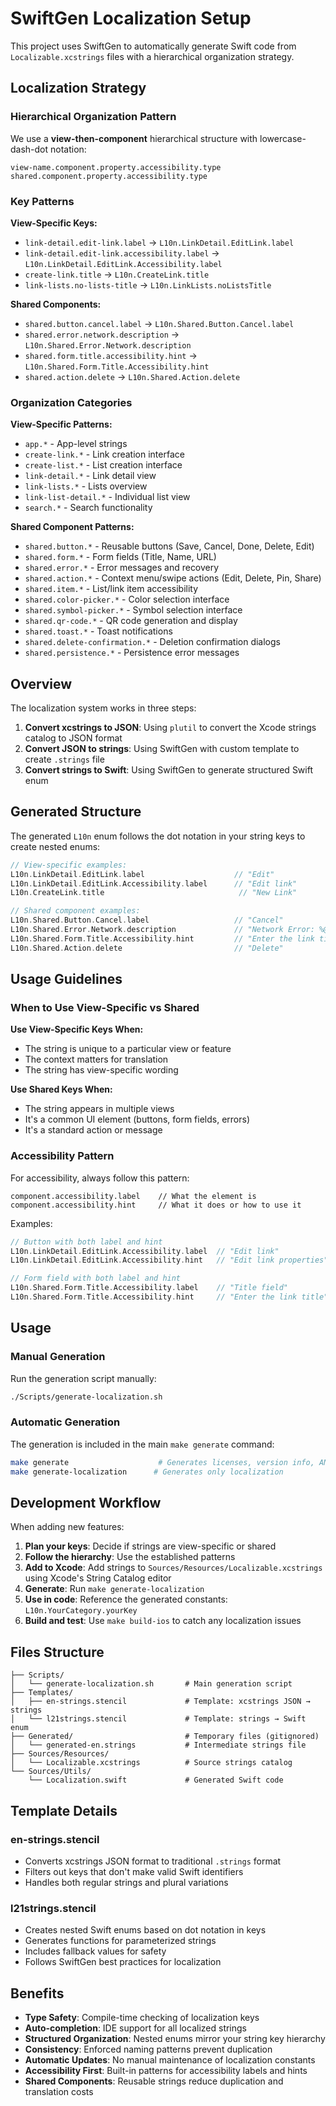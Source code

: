 # SwiftGen Localization Setup

This project uses SwiftGen to automatically generate Swift code from `Localizable.xcstrings` files with a hierarchical organization strategy.

## Localization Strategy

### Hierarchical Organization Pattern

We use a **view-then-component** hierarchical structure with lowercase-dash-dot notation:

```
view-name.component.property.accessibility.type
shared.component.property.accessibility.type
```

### Key Patterns

**View-Specific Keys:**

- `link-detail.edit-link.label` → `L10n.LinkDetail.EditLink.label`
- `link-detail.edit-link.accessibility.label` → `L10n.LinkDetail.EditLink.Accessibility.label`
- `create-link.title` → `L10n.CreateLink.title`
- `link-lists.no-lists-title` → `L10n.LinkLists.noListsTitle`

**Shared Components:**

- `shared.button.cancel.label` → `L10n.Shared.Button.Cancel.label`
- `shared.error.network.description` → `L10n.Shared.Error.Network.description`
- `shared.form.title.accessibility.hint` → `L10n.Shared.Form.Title.Accessibility.hint`
- `shared.action.delete` → `L10n.Shared.Action.delete`

### Organization Categories

**View-Specific Patterns:**

- `app.*` - App-level strings
- `create-link.*` - Link creation interface
- `create-list.*` - List creation interface
- `link-detail.*` - Link detail view
- `link-lists.*` - Lists overview
- `link-list-detail.*` - Individual list view
- `search.*` - Search functionality

**Shared Component Patterns:**

- `shared.button.*` - Reusable buttons (Save, Cancel, Done, Delete, Edit)
- `shared.form.*` - Form fields (Title, Name, URL)
- `shared.error.*` - Error messages and recovery
- `shared.action.*` - Context menu/swipe actions (Edit, Delete, Pin, Share)
- `shared.item.*` - List/link item accessibility
- `shared.color-picker.*` - Color selection interface
- `shared.symbol-picker.*` - Symbol selection interface
- `shared.qr-code.*` - QR code generation and display
- `shared.toast.*` - Toast notifications
- `shared.delete-confirmation.*` - Deletion confirmation dialogs
- `shared.persistence.*` - Persistence error messages

## Overview

The localization system works in three steps:

1. **Convert xcstrings to JSON**: Using `plutil` to convert the Xcode strings catalog to JSON format
2. **Convert JSON to strings**: Using SwiftGen with custom template to create `.strings` file
3. **Convert strings to Swift**: Using SwiftGen to generate structured Swift enum

## Generated Structure

The generated `L10n` enum follows the dot notation in your string keys to create nested enums:

```swift
// View-specific examples:
L10n.LinkDetail.EditLink.label                    // "Edit"
L10n.LinkDetail.EditLink.Accessibility.label      // "Edit link"
L10n.CreateLink.title                              // "New Link"

// Shared component examples:
L10n.Shared.Button.Cancel.label                   // "Cancel"
L10n.Shared.Error.Network.description             // "Network Error: %@"
L10n.Shared.Form.Title.Accessibility.hint         // "Enter the link title"
L10n.Shared.Action.delete                         // "Delete"
```

## Usage Guidelines

### When to Use View-Specific vs Shared

**Use View-Specific Keys When:**

- The string is unique to a particular view or feature
- The context matters for translation
- The string has view-specific wording

**Use Shared Keys When:**

- The string appears in multiple views
- It's a common UI element (buttons, form fields, errors)
- It's a standard action or message

### Accessibility Pattern

For accessibility, always follow this pattern:

```
component.accessibility.label    // What the element is
component.accessibility.hint     // What it does or how to use it
```

Examples:

```swift
// Button with both label and hint
L10n.LinkDetail.EditLink.Accessibility.label  // "Edit link"
L10n.LinkDetail.EditLink.Accessibility.hint   // "Edit link properties"

// Form field with both label and hint  
L10n.Shared.Form.Title.Accessibility.label    // "Title field"
L10n.Shared.Form.Title.Accessibility.hint     // "Enter the link title"
```

## Usage

### Manual Generation

Run the generation script manually:

```bash
./Scripts/generate-localization.sh
```

### Automatic Generation

The generation is included in the main `make generate` command:

```bash
make generate                    # Generates licenses, version info, AND localization
make generate-localization      # Generates only localization
```

## Development Workflow

When adding new features:

1. **Plan your keys**: Decide if strings are view-specific or shared
2. **Follow the hierarchy**: Use the established patterns
3. **Add to Xcode**: Add strings to `Sources/Resources/Localizable.xcstrings` using Xcode's String Catalog editor
4. **Generate**: Run `make generate-localization`
5. **Use in code**: Reference the generated constants: `L10n.YourCategory.yourKey`
6. **Build and test**: Use `make build-ios` to catch any localization issues

## Files Structure

```
├── Scripts/
│   └── generate-localization.sh       # Main generation script
├── Templates/
│   ├── en-strings.stencil             # Template: xcstrings JSON → strings
│   └── l21strings.stencil             # Template: strings → Swift enum
├── Generated/                         # Temporary files (gitignored)
│   └── generated-en.strings           # Intermediate strings file
├── Sources/Resources/
│   └── Localizable.xcstrings          # Source strings catalog
└── Sources/Utils/
    └── Localization.swift             # Generated Swift code
```

## Template Details

### en-strings.stencil

- Converts xcstrings JSON format to traditional `.strings` format
- Filters out keys that don't make valid Swift identifiers
- Handles both regular strings and plural variations

### l21strings.stencil

- Creates nested Swift enums based on dot notation in keys
- Generates functions for parameterized strings
- Includes fallback values for safety
- Follows SwiftGen best practices for localization

## Benefits

- **Type Safety**: Compile-time checking of localization keys
- **Auto-completion**: IDE support for all localized strings
- **Structured Organization**: Nested enums mirror your string key hierarchy
- **Consistency**: Enforced naming patterns prevent duplication
- **Automatic Updates**: No manual maintenance of localization constants
- **Accessibility First**: Built-in patterns for accessibility labels and hints
- **Shared Components**: Reusable strings reduce duplication and translation costs
